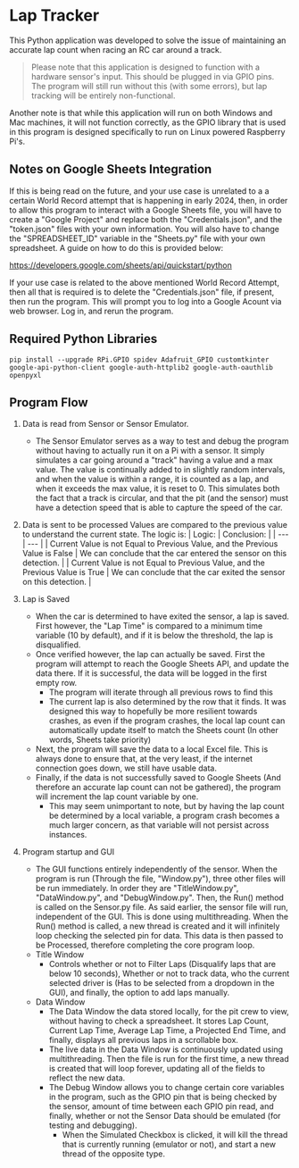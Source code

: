# Lap Tracker

This Python application was developed to solve the issue of maintaining an accurate lap count when racing an RC car around a track.

> Please note that this application is designed to function with a hardware sensor's input. This should be plugged in via GPIO pins. The program will still run without this (with some errors), but lap tracking will be entirely non-functional.

Another note is that while this application will run on both Windows and Mac machines, it will not function correctly, as the GPIO library that is used in this program is designed specifically to run on Linux powered Raspberry Pi's.

## Notes on Google Sheets Integration

If this is being read on the future, and your use case is unrelated to a a certain World Record attempt that is happening in early 2024, then, in order to allow this program to interact with a Google Sheets file, you will have to create a "Google Project" and replace both the "Credentials.json", and the "token.json" files with your own information. You will also have to change the "SPREADSHEET_ID" variable in the "Sheets.py" file with your own spreadsheet. A guide on how to do this is provided below:

https://developers.google.com/sheets/api/quickstart/python

If your use case is related to the above mentioned World Record Attempt, then all that is required is to delete the "Credentials.json" file, if present, then run the program. This will prompt you to log into a Google Acount via web browser. Log in, and rerun the program.

## Required Python Libraries

    pip install --upgrade RPi.GPIO spidev Adafruit_GPIO customtkinter google-api-python-client google-auth-httplib2 google-auth-oauthlib openpyxl

## Program Flow

1. Data is read from Sensor or Sensor Emulator.
   - The Sensor Emulator serves as a way to test and debug the program without having to actually run it on a Pi with a sensor. It simply simulates a car going around a "track" having a value and a max value. The value is continually added to in slightly random intervals, and when the value is within a range, it is counted as a lap, and when it exceeds the max value, it is reset to 0. This simulates both the fact that a track is circular, and that the pit (and the sensor) must have a detection speed that is able to capture the speed of the car.
2. Data is sent to be processed
   Values are compared to the previous value to understand the current state. The logic is:
   | Logic: | Conclusion: |
   | --- | --- |
   | Current Value is not Equal to Previous Value, and the Previous Value is False | We can conclude that the car entered the sensor on this detection. |
   | Current Value is not Equal to Previous Value, and the Previous Value is True | We can conclude that the car exited the sensor on this detection. |

3. Lap is Saved

   - When the car is determined to have exited the sensor, a lap is saved. First however, the "Lap Time" is compared to a minimum time variable (10 by default), and if it is below the threshold, the lap is disqualified.
   - Once verified however, the lap can actually be saved. First the program will attempt to reach the Google Sheets API, and update the data there. If it is successful, the data will be logged in the first empty row.
     - The program will iterate through all previous rows to find this
     - The current lap is also determined by the row that it finds. It was designed this way to hopefully be more resilient towards crashes, as even if the program crashes, the local lap count can automatically update itself to match the Sheets count (In other words, Sheets take priority)
   - Next, the program will save the data to a local Excel file. This is always done to ensure that, at the very least, if the internet connection goes down, we still have usable data.
   - Finally, if the data is not successfully saved to Google Sheets (And therefore an accurate lap count can not be gathered), the program will increment the lap count variable by one.
     - This may seem unimportant to note, but by having the lap count be determined by a local variable, a program crash becomes a much larger concern, as that variable will not persist across instances.

4. Program startup and GUI
   - The GUI functions entirely independently of the sensor. When the program is run (Through the file, "Window.py"), three other files will be run immediately. In order they are "TitleWindow.py", "DataWindow.py", and "DebugWindow.py". Then, the Run() method is called on the Sensor.py file. As said earlier, the sensor file will run, independent of the GUI. This is done using multithreading. When the Run() method is called, a new thread is created and it will infinitely loop checking the selected pin for data. This data is then passed to be Processed, therefore completing the core program loop.
   - Title Window
     - Controls whether or not to Filter Laps (Disqualify laps that are below 10 seconds), Whether or not to track data, who the current selected driver is (Has to be selected from a dropdown in the GUI), and finally, the option to add laps manually.
   - Data Window
     - The Data Window the data stored locally, for the pit crew to view, without having to check a spreadsheet. It stores Lap Count, Current Lap Time, Average Lap Time, a Projected End Time, and finally, displays all previous laps in a scrollable box.
     - The live data in the Data Window is continuously updated using multithreading. Then the file is run for the first time, a new thread is created that will loop forever, updating all of the fields to reflect the new data.
     - The Debug Window allows you to change certain core variables in the program, such as the GPIO pin that is being checked by the sensor, amount of time between each GPIO pin read, and finally, whether or not the Sensor Data should be emulated (for testing and debugging).
       - When the Simulated Checkbox is clicked, it will kill the thread that is currently running (emulator or not), and start a new thread of the opposite type.
